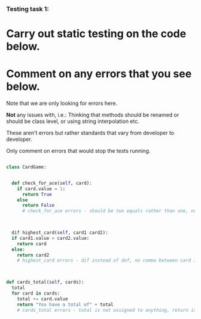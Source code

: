 ### Testing task 1:

# Carry out static testing on the code below.
# Comment on any errors that you see below.

Note that we are only looking for errors here.

**Not** any issues with, i.e.: 
Thinking that methods should be renamed or should be class level, or using string interpolation etc. 

These aren't errors but rather standards that vary from developer to developer. 

Only comment on errors that would stop the tests running.

```python

class CardGame:


  def check_for_ace(self, card):
    if card.value = 1:
      return True
    else
      return False
      # check_for_ace errors - should be two equals rather than one, no colon after else.

   

  dif highest_card(self, card1 card2):
  if card1.value > card2.value:
    return card
  else:
    return card2
    # highest_card errors - dif instead of def, no comma between card 1 and card 2, returns card instead of card 1 if true.
  


def cards_total(self, cards):
  total
  for card in cards:
    total += card.value
    return "You have a total of" + total
    # cards_total errors - total is not assigned to anything, return is left inside loop, so it will only run once, the return tries to add a strong to a int, which cannot be done without interpolating the total int within the string.
  
```

